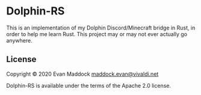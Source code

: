 # Dolphin-RS

This is an implementation of my Dolphin Discord/Minecraft bridge in Rust, in order to help me learn Rust. This project may or may not ever actually go anywhere.

## License

Copyright &copy; 2020 Evan Maddock <maddock.evan@vivaldi.net>

Dolphin-RS is available under the terms of the Apache 2.0 license.
